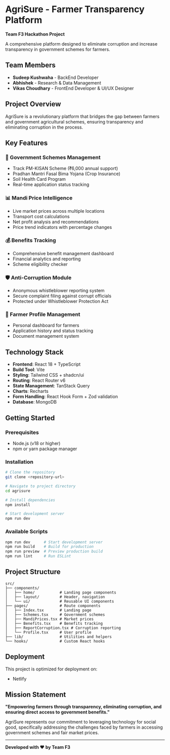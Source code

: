 # AgriSure - Farmer Transparency Platform

**Team F3 Hackathon Project**

A comprehensive platform designed to eliminate corruption and increase transparency in government schemes for farmers.

## Team Members

- **Sudeep Kushwaha** - BackEnd Developer
- **Abhishek** - Research & Data Management
- **Vikas Choudhary** - FrontEnd Developer & UI/UX Designer 

## Project Overview

AgriSure is a revolutionary platform that bridges the gap between farmers and government agricultural schemes, ensuring transparency and eliminating corruption in the process.

## Key Features

### 🌾 Government Schemes Management
- Track PM-KISAN Scheme (₹6,000 annual support)
- Pradhan Mantri Fasal Bima Yojana (Crop Insurance)
- Soil Health Card Program
- Real-time application status tracking

### 📊 Mandi Price Intelligence
- Live market prices across multiple locations
- Transport cost calculations
- Net profit analysis and recommendations
- Price trend indicators with percentage changes

### 💰 Benefits Tracking
- Comprehensive benefit management dashboard
- Financial analytics and reporting
- Scheme eligibility checker

### 🛡️ Anti-Corruption Module
- Anonymous whistleblower reporting system
- Secure complaint filing against corrupt officials
- Protected under Whistleblower Protection Act

### 👤 Farmer Profile Management
- Personal dashboard for farmers
- Application history and status tracking
- Document management system

## Technology Stack

- **Frontend**: React 18 + TypeScript
- **Build Tool**: Vite
- **Styling**: Tailwind CSS + shadcn/ui
- **Routing**: React Router v6
- **State Management**: TanStack Query
- **Charts**: Recharts
- **Form Handling**: React Hook Form + Zod validation
- **Database**: MongoDB

## Getting Started

### Prerequisites
- Node.js (v18 or higher)
- npm or yarn package manager

### Installation

```bash
# Clone the repository
git clone <repository-url>

# Navigate to project directory
cd agrisure

# Install dependencies
npm install

# Start development server
npm run dev
```

### Available Scripts

```bash
npm run dev      # Start development server
npm run build    # Build for production
npm run preview  # Preview production build
npm run lint     # Run ESLint
```

## Project Structure

```
src/
├── components/
│   ├── home/           # Landing page components
│   ├── layout/         # Header, navigation
│   └── ui/             # Reusable UI components
├── pages/              # Route components
│   ├── Index.tsx       # Landing page
│   ├── Schemes.tsx     # Government schemes
│   ├── MandiPrices.tsx # Market prices
│   ├── Benefits.tsx    # Benefits tracking
│   ├── ReportCorruption.tsx # Corruption reporting
│   └── Profile.tsx     # User profile
├── lib/                # Utilities and helpers
└── hooks/              # Custom React hooks
```

## Deployment

This project is optimized for deployment on:
- Netlify  


## Mission Statement

**"Empowering farmers through transparency, eliminating corruption, and ensuring direct access to government benefits."**

AgriSure represents our commitment to leveraging technology for social good, specifically addressing the challenges faced by farmers in accessing government schemes and fair market prices.

---

**Developed with ❤️ by Team F3**
